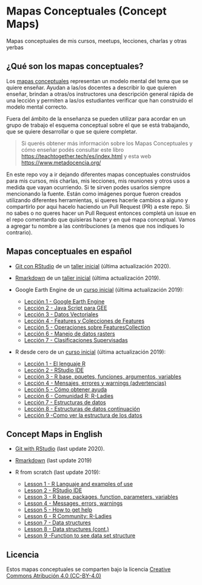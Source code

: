 # Mapas Conceptuales (Concept Maps)

Mapas conceptuales de mis cursos, meetups, lecciones, charlas y otras yerbas

## ¿Qué son los mapas conceptuales?

Los [mapas conceptuales](https://teachtogether.tech/es/index.html#s:memory-concept-maps) representan un modelo mental del tema que se quiere enseñar. Ayudan a las/os docentes a describir lo que quieren enseñar, brindan a otras/os instructores una descripción general rápida de una lección y permiten a las/os estudiantes verificar que han construido el modelo mental correcto.

Fuera del ámbito de la enseñanza se pueden utilizar para acordar en un grupo de trabajo el esquema conceptual sobre el que se está trabajando, que se quiere desarrollar o que se quiere completar.

> Si querés obtener más información sobre los Mapas Conceptuales y cómo enseñar podés consultar este libro https://teachtogether.tech/es/index.html y esta web https://www.metadocencia.org/

En este repo voy a ir dejando diferentes mapas conceptuales construidos para mis cursos, mis charlas, mis lecciones, mis reuniones y otros usos a medida que vayan ocurriendo.  Si te sirven podes usarlos siempre mencionando la fuente.  Están como imágenes porque fueron creados utilizando diferentes herramientas, si queres hacerle cambios a alguno y compartirlo por aqui hacelo haciendo un Pull Request (PR) a este repo.  Si no sabes o no queres hacer un Pull Request entonces completá un issue en el repo comentando que quisieras hacer y en qué mapa conceptual. Vamos a agregar tu nombre a las contribuciones (a menos que nos indiques lo contrario).

## Mapas conceptuales en español

* [Git con RStudio](https://github.com/yabellini/concept_maps/blob/master/es/git_concept_map.png) de un [taller inicial](https://yabellini.netlify.app/es/courses/tallerdegitconr/) (última actualización 2020).

* [Rmarkdown](https://github.com/yabellini/concept_maps/blob/master/es/ConcepMapFull_es.png) de un [taller inicial](https://yabellini.netlify.app/es/courses/tallerrmarkdown/) (última actualización 2019).

* Google Earth Engine de un [curso inicial](https://yabellini.netlify.app/es/courses/gee_cai2019/) (última actualización 2019):
  - [Lección 1 - Google Earth Engine](https://github.com/yabellini/concept_maps/blob/master/es/GEE_Lesson_1.png)
  - [Lección 2 -  Java Script para GEE](https://github.com/yabellini/concept_maps/blob/master/es/GEE_Lesson_2.png)
  - [Lección 3 - Datos Vectoriales](https://github.com/yabellini/concept_maps/blob/master/es/GEE_Lesson_3.png)
  - [Lección 4 - Features y Colecciones de Features](https://github.com/yabellini/concept_maps/blob/master/es/GEE_Lesson_4.png)
  - [Lección 5 - Operaciones sobre FeaturesCollection](https://github.com/yabellini/concept_maps/blob/master/es/GEE_Lesson_5.png)
  - [Lección 6 - Manejo de datos rasters](https://github.com/yabellini/concept_maps/blob/master/es/GEE_Lesson_6.png)
  - [Lección 7 - Clasificaciones Supervisadas](https://github.com/yabellini/concept_maps/blob/master/es/GEE_Lesson_7.png)
  
* R desde cero de un [curso inicial](https://yabellini.netlify.app/es/courses/rdesdecero/) (última actualización 2019):
  - [Lección 1 - El lenguaje R](https://github.com/yabellini/concept_maps/blob/master/es/lenguaje_R.png)
  - [Lección 2 - RStudio IDE](https://github.com/yabellini/concept_maps/blob/master/es/IDE_RStudio.png)
  - [Lección 3 - R base, pquetes, funciones, argumentos, variables]()
  - [Lección 4 - Mensajes, errores y warnings (advertencias)](https://github.com/yabellini/concept_maps/blob/master/es/mensajes_en_R.png)
  - [Lección 5 - Cómo obtener ayuda](https://github.com/yabellini/concept_maps/blob/master/es/obtener_ayuda_en_R.png)
  - [Lección 6 - Comunidad R: R-Ladies](https://github.com/yabellini/concept_maps/blob/master/es/comunidad_R_R_Ladies.png)
  - [Lección 7 - Estructuras de datos](https://github.com/yabellini/concept_maps/blob/master/es/estructura_de_datos.png)
  - [Lección 8 - Estructuras de datos continuación](https://github.com/yabellini/concept_maps/blob/master/es/estructura_de_datos_2.png)
  - [Lección 9 -Como ver la estructura de los datos](https://github.com/yabellini/concept_maps/blob/master/es/ver_estructura_de_datos.png)
  

## Concept Maps in English

* [Git with RStudio](https://github.com/yabellini/concept_maps/blob/master/en/git_concept_map_en.png) (last update 2020).

* [Rmarkdown](https://github.com/yabellini/concept_maps/blob/master/en/Rmarkdown.png) (last update 2019)

* R from scratch (last update 2019):
  - [Lesson 1 - R Languaje and examples of use](https://github.com/yabellini/concept_maps/blob/master/en/use_cases_R.png)
  - [Lesson 2 - RStudio IDE](https://github.com/yabellini/concept_maps/blob/master/en/RStudio_IDE.png)
  - [Lesson 3 - R base, packages, function, parameters, variables](https://github.com/yabellini/concept_maps/blob/master/en/R_base.png)
  - [Lesson 4 - Messages, errors, warnings](https://github.com/yabellini/concept_maps/blob/master/en/message_error_R.png)
  - [Lesson 5 - How to get help](https://github.com/yabellini/concept_maps/blob/master/en/help_R.png)
  - [Lesson 6 - R Community: R-Ladies](https://github.com/yabellini/concept_maps/blob/master/en/r_community_rladies.png)
  - [Lesson 7 - Data structures](https://github.com/yabellini/concept_maps/blob/master/en/data_structures_r.png)
  - [Lesson 8 - Data structures (cont.)](https://github.com/yabellini/concept_maps/blob/master/en/data_structures_tibble.png)
  - [Lesson 9 -Function to see data set structure]()

## Licencia 

Estos mapas conceptuales se comparten bajo la licencia [Creative Commons Atribución 4.0 (CC-BY-4.0)](http://creativecommons.org/licenses/by/4.0/)


